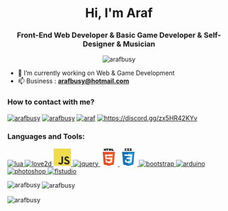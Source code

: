 <h1 align="center">Hi, I'm Araf</h1>
<h3 align="center">Front-End Web Developer & Basic Game Developer & Self-Designer & Musician</h3>

<p align="center"> <img src="https://komarev.com/ghpvc/?username=arafbusy&label=Profile%20views&color=red&style=flat" alt="arafbusy" /> </p>

- 🔭 I’m currently working on Web & Game Development
- 📫 Business : **arafbusy@hotmail.com**

<h3 align="left">How to contact with me?</h3>
<p align="left">
<a href="https://twitter.com/arafbusy" target="blank"><img align="center" src="https://raw.githubusercontent.com/rahuldkjain/github-profile-readme-generator/master/src/images/icons/Social/twitter.svg" alt="arafbusy" height="30" width="40" /></a>
<a href="https://instagram.com/arafbusy" target="blank"><img align="center" src="https://raw.githubusercontent.com/rahuldkjain/github-profile-readme-generator/master/src/images/icons/Social/instagram.svg" alt="arafbusy" height="30" width="40" /></a>
<a href="https://www.youtube.com/c/araf" target="blank"><img align="center" src="https://raw.githubusercontent.com/rahuldkjain/github-profile-readme-generator/master/src/images/icons/Social/youtube.svg" alt="araf" height="30" width="40" /></a>
<a href="https://discord.gg/https://discord.gg/zx5HR42KYv" target="blank"><img align="center" src="https://raw.githubusercontent.com/rahuldkjain/github-profile-readme-generator/master/src/images/icons/Social/discord.svg" alt="https://discord.gg/zx5HR42KYv" height="30" width="40" /></a>
</p>

<h3 align="left">Languages and Tools:</h3>
<p align="left">
    <a href="https://www.lua.org" target="_blank">
        <img src="https://upload.wikimedia.org/wikipedia/commons/thumb/c/cf/Lua-Logo.svg/1200px-Lua-Logo.svg.png" alt="lua" width="40" height="40">
    </a>
    <a href="https://love2d.org" target="_blank">
        <img src="https://dashboard.snapcraft.io/site_media/appmedia/2018/05/icon_QyS3RIm.png" alt="love2d" width="40" height="40"/>
    </a>
    <a href="https://developer.mozilla.org/en-US/docs/Web/   JavaScript" target="_blank">
        <img src="https://raw.githubusercontent.com/devicons/devicon/master/icons/javascript/javascript-original.svg" alt="javascript" width="40" height="40"/>
    </a>
    <a href="https://jquery.com" target="_blank">
        <img src="http://lz3g.com/wp-content/uploads/687474703a2f2f707265636973696f6e2d736f6674776172652e636f6d2f77702d636f6e74656e742f75706c6f6164732f323031342f30342f6a5175726572792e676966.gif" alt="jquery" width="40" height="40"/>
    </a>
    <a href="https://www.w3.org/html/" target="_blank">
        <img src="https://raw.githubusercontent.com/devicons/devicon/master/icons/html5/html5-original-wordmark.svg" alt="html5" width="40" height="40"/>
    </a>
    <a href="https://www.w3schools.com/css/" target="_blank">
        <img src="https://raw.githubusercontent.com/devicons/devicon/master/icons/css3/css3-original-wordmark.svg" alt="css3" width="40"    height="40"/>
    </a>
    <a href="https://getbootstrap.com" target="_blank">
        <img src="https://raw.githubusercontent.com/devicons/devicon/master/  icons/bootstrap/bootstrap-plain-wordmark.svg" alt="bootstrap" width="40" height="40"/>
    </a>
    <a href="https://www.arduino.cc/" target="_blank">
        <img src="https://cdn.worldvectorlogo.com/logos/arduino-1.svg" alt="arduino" width="40" height="40"/>
    </a>
    <a href="https://www.photoshop.com/en" target="_blank">
        <img src="https://raw.githubusercontent. com/devicons/devicon/master/icons/photoshop/photoshop-line.svg" alt="photoshop" width="40" height="40"/>
    </a>
    <a href="https://www.image-line.com" target="_blank">
        <img src="https://www.image-line.com/wp-content/themes/intracto/build/images/fl-fruit-logo.png" alt="flstudio" width="40" height="40"/>
    </a>
</p>

<p><img align="left" src="https://github-readme-stats.vercel.app/api/top-langs?username=arafbusy&show_icons=true&locale=en&layout=compact" alt="arafbusy" /></p>

<p>&nbsp;<img align="center" src="https://github-readme-stats.vercel.app/api?username=arafbusy&show_icons=true&locale=en" alt="arafbusy" /></p>

<p><img align="center" src="https://github-readme-streak-stats.herokuapp.com/?user=arafbusy&" alt="arafbusy" /></p>
